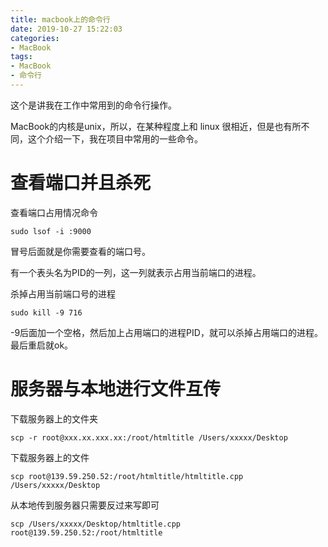 ```yaml
---
title: macbook上的命令行
date: 2019-10-27 15:22:03
categories:
- MacBook
tags:
- MacBook
- 命令行
---
```

这个是讲我在工作中常用到的命令行操作。
<!-- more -->
MacBook的内核是unix，所以，在某种程度上和 linux 很相近，但是也有所不同，这个介绍一下，我在项目中常用的一些命令。

# 查看端口并且杀死

查看端口占用情况命令
	
	sudo lsof -i :9000

冒号后面就是你需要查看的端口号。

有一个表头名为PID的一列，这一列就表示占用当前端口的进程。

杀掉占用当前端口号的进程

	sudo kill -9 716

-9后面加一个空格，然后加上占用端口的进程PID，就可以杀掉占用端口的进程。最后重启就ok。

# 服务器与本地进行文件互传

下载服务器上的文件夹

	scp -r root@xxx.xx.xxx.xx:/root/htmltitle /Users/xxxxx/Desktop
	
下载服务器上的文件

	scp root@139.59.250.52:/root/htmltitle/htmltitle.cpp /Users/xxxxx/Desktop
	
从本地传到服务器只需要反过来写即可

	scp /Users/xxxxx/Desktop/htmltitle.cpp root@139.59.250.52:/root/htmltitle
